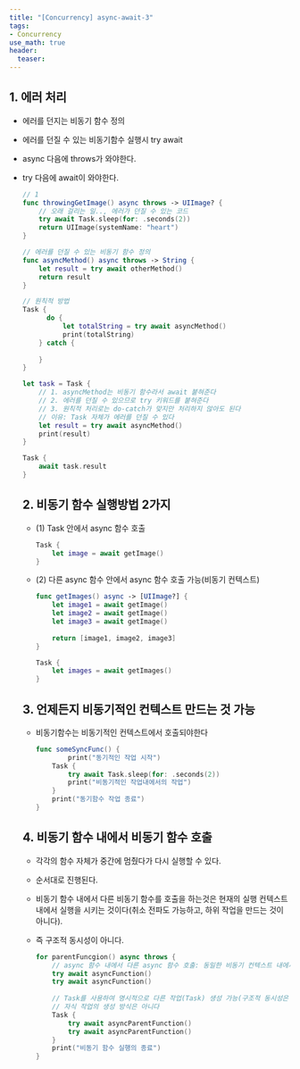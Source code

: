```yaml
---
title: "[Concurrency] async-await-3"
tags: 
- Concurrency
use_math: true
header: 
  teaser: 
---
```


## 1. 에러 처리

- 에러를 던지는 비동기 함수 정의

- 에러를 던질 수 있는 비동기함수 실행시 try await 

- async 다음에 throws가 와야한다.

- try 다음에 await이 와야한다.

  ```swift
  // 1
  func throwingGetImage() async throws -> UIImage? {
      // 오래 걸리는 일.., 에러가 던질 수 있는 코드
      try await Task.sleep(for: .seconds(2))
      return UIImage(systemName: "heart")
  }
  
  // 에러를 던질 수 있는 비동기 함수 정의
  func asyncMethod() async throws -> String {
      let result = try await otherMethod()
      return result
  }
  
  // 원칙적 방법
  Task {
  		do {
            let totalString = try await asyncMethod()
        	print(totalString)
      } catch {
        	
      }
  }
  
  let task = Task {
      // 1. asyncMethod는 비동기 함수라서 await 붙혀준다
      // 2. 에러를 던질 수 있으므로 try 키워드를 붙혀준다
      // 3. 원칙적 처리로는 do-catch가 맞지만 처리하지 않아도 된다
      // 이유: Task 자체가 에러를 던질 수 있다
      let result = try await asyncMethod()
      print(result)
  }
  
  Task {
      await task.result
  }
  ```
  
  ## 2. 비동기 함수 실행방법 2가지
  
  - (1) Task 안에서 async 함수 호출
  
    ```swift
    Task {
        let image = await getImage()
    }
    ```
  
  - (2) 다른 async 함수 안에서 async 함수 호출 가능(비동기 컨텍스트)
  
    ```swift
    func getImages() async -> [UIImage?] {
      	let image1 = await getImage()
        let image2 = await getImage()
        let image3 = await getImage()
      	
      	return [image1, image2, image3]
    }
    
    Task {
        let images = await getImages()
    }
    ```
    
  
  ## 3. 언제든지 비동기적인 컨텍스트 만드는 것 가능
  
  - 비동기함수는 비동기적인 컨텍스트에서 호출되야한다 
  
    ```swift
    func someSyncFunc() {
    		print("동기적인 작업 시작")
      	Task {
            try await Task.sleep(for: .seconds(2))
          	print("비동기적인 작업내에서의 작업")
        }
      	print("동기함수 작업 종료")
    }
    ```
  
  
  ## 4. 비동기 함수 내에서 비동기 함수 호출
  
  - 각각의 함수 자체가 중간에 멈췄다가 다시 실행할 수 있다.
  - 순서대로 진행된다.
  - 비동기 함수 내에서 다른 비동기 함수를 호출을 하는것은 현재의 실행 컨텍스트 내에서 실행을 시키는 것이다(취소 전파도 가능하고, 하위 작업을 만드는 것이 아니다). 
  - 즉 구조적 동시성이 아니다.
  
    ```swift
    for parentFuncgion() async throws {
      	// async 함수 내에서 다른 async 함수 호출: 동일한 비동기 컨텍스트 내에서의 실행(작업의 입루)
        try await asyncFunction()
      	try await asyncFunction()
      
      	// Task를 사용하여 명시적으로 다른 작업(Task) 생성 가능(구조적 동시성은 아니고 따로 작업을 만든다) 병렬 실행
        // 자식 작업의 생성 방식은 아니다
      	Task {
            try await asyncParentFunction()
          	try await asyncParentFunction()
        }
      	print("비동기 함수 실행의 종료")
    }
    ```
  
    
  
  
  
  

